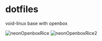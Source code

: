 # dotfiles
void-linux base with openbox

![neonOpenboxRice](https://user-images.githubusercontent.com/24417584/175791746-25c32921-60b6-4e91-a006-07e51c889ba5.png)
![neonOpenboxRice2](https://i.imgur.com/ep6F0hj.png)
